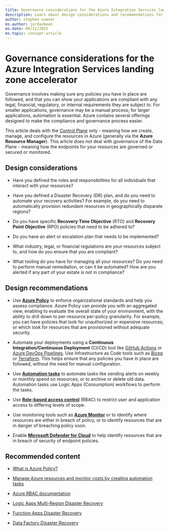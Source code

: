 ```yaml
---
title: Governance considerations for the Azure Integration Services landing zone accelerator
description: Learn about design considerations and recommendations for governance in the Azure Integration Services landing zone accelerator.
author: stephen-sumner
ms.author: jordanbean
ms.date: 09/12/2025
ms.topic: concept-article
---
```

# Governance considerations for the Azure Integration Services landing zone accelerator

Governance involves making sure any policies you have in place are followed, and that you can show your applications are compliant with any legal, financial, regulatory, or internal requirements they are subject to. For smaller applications, governance may be a manual process; for larger applications, automation is essential. Azure contains several offerings designed to make the compliance and governance process easier.

This article deals with the [Control Plane](/azure/azure-resource-manager/management/control-plane-and-data-plane) only - meaning how we create, manage, and configure the resources in Azure (generally via the **Azure Resource Manager**). This article does not deal with governance of the Data Plane - meaning how the endpoints for your resources are governed or secured or monitored.

## Design considerations

- Have you defined the roles and responsibilities for all individuals that interact with your resources?

- Have you defined a Disaster Recovery (DR) plan, and do you need to automate your recovery activities? For example, do you need to automatically provision redundant resources in geographically disparate regions?

- Do you have specific **Recovery Time Objective** (RTO) and **Recovery Point Objective** (RPO) policies that need to be adhered to?

- Do you have an alert or escalation plan that needs to be implemented?

- What industry, legal, or financial regulations are your resources subject to, and how do you ensure that you are compliant?

- What tooling do you have for managing all your resources? Do you need to perform manual remediation, or can it be automated? How are you alerted if any part of your estate is not in compliance?

## Design recommendations

- Use **[Azure Policy](/azure/governance/policy/overview)** to enforce organizational standards and help you assess compliance. Azure Policy can provide you with an aggregated view, enabling to evaluate the overall state of your environment, with the ability to drill down to per-resource per-policy granularity. For example, you can have policies that look for unauthorized or expensive resources; or which look for resources that are provisioned without adequate security.

- Automate your deployments using a **Continuous Integration/Continuous Deployment** (CI/CD) tool like [GitHub Actions](/azure/developer/github/github-actions) or [Azure DevOps Pipelines](/azure/devops/pipelines/overview-azure). Use Infrastructure as Code tools such as [Bicep](/azure/azure-resource-manager/bicep/overview) or [Terraform](/azure/developer/terraform/overview). This helps ensure that any policies you have in place are followed, without the need for manual configuration.

- Use **[Automation tasks](/azure/logic-apps/create-automation-tasks-azure-resources)** to automate tasks like sending alerts on weekly or monthly spend on resources; or to archive or delete old data. Automation tasks use Logic Apps (Consumption) workflows to perform the tasks.

- Use **[Role-based access control](/azure/role-based-access-control/overview)** (RBAC) to restrict user and application access to differing levels of scope.

- Use monitoring tools such as **[Azure Monitor](/azure/azure-monitor/overview)** or to identify where resources are either in breach of policy, or to identify resources that are in danger of breaching policy soon.

- Enable **[Microsoft Defender for Cloud](/azure/defender-for-cloud/defender-for-cloud-introduction)** to help identify resources that are in breach of security of endpoint policies.

## Recommended content

- [What is Azure Policy?](/azure/governance/policy/overview)

- [Manage Azure resources and monitor costs by creating automation tasks](/azure/logic-apps/create-automation-tasks-azure-resources)

- [Azure RBAC documentation](/azure/role-based-access-control/)

- [Logic Apps Multi-Region Disaster Recovery](/azure/logic-apps/multi-region-disaster-recovery)

- [Function Apps Disaster Recovery](/azure/reliability/reliability-functions?tabs=azure-portal&pivots=flex-consumption-plan)

- [Data Factory Disaster Recovery](/azure/reliability/reliability-data-factory)

